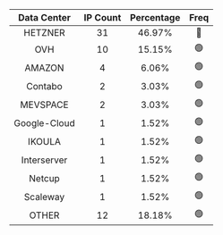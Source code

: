 | Data Center | IP Count | Percentage | Freq |
|:------------:|:--------:|:-----------:|:-----:|
| HETZNER | 31 | 46.97% | 🔴 |
| OVH | 10 | 15.15% | 🟢 |
| AMAZON | 4 | 6.06% | 🟢 |
| Contabo | 2 | 3.03% | 🟢 |
| MEVSPACE | 2 | 3.03% | 🟢 |
| Google-Cloud | 1 | 1.52% | 🟢 |
| IKOULA | 1 | 1.52% | 🟢 |
| Interserver | 1 | 1.52% | 🟢 |
| Netcup | 1 | 1.52% | 🟢 |
| Scaleway | 1 | 1.52% | 🟢 |
| OTHER | 12 | 18.18% | 🟢 |